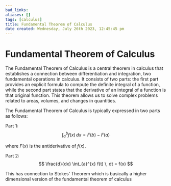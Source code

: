 ```yaml
---
bad_links: 
aliases: []
tags: [calculus]
title: Fundamental Theorem of Calculus
date created: Wednesday, July 26th 2023, 12:45:45 pm
---
```

# Fundamental Theorem of Calculus

The Fundamental Theorem of Calculus is a central theorem in calculus that establishes a connection between differentiation and integration, two fundamental operations in calculus. It consists of two parts: the first part provides an explicit formula to compute the definite integral of a function, while the second part states that the derivative of an integral of a function is that original function. This theorem allows us to solve complex problems related to areas, volumes, and changes in quantities.

The Fundamental Theorem of Calculus is typically expressed in two parts as follows:

Part 1:
$$
\int_{a}^{b} f(x) \, dx = F(b) - F(a)
$$

where $F(x)$ is the antiderivative of $f(x)$.

Part 2:
$$
\frac{d}{dx} \int_{a}^{x} f(t) \, dt = f(x)
$$

This has connection to Stokes’ Theorem which is basically a higher dimensional version of the fundamental theorem of calculus